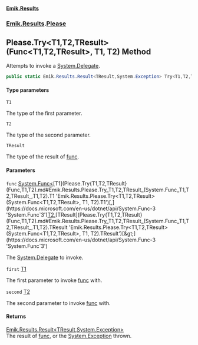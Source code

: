#### [Emik.Results](index.md 'index')
### [Emik.Results](Emik.Results.md 'Emik.Results').[Please](Please.md 'Emik.Results.Please')

## Please.Try<T1,T2,TResult>(Func<T1,T2,TResult>, T1, T2) Method

Attempts to invoke a [System.Delegate](https://docs.microsoft.com/en-us/dotnet/api/System.Delegate 'System.Delegate').

```csharp
public static Emik.Results.Result<TResult,System.Exception> Try<T1,T2,TResult>(System.Func<T1,T2,TResult> func, T1 first, T2 second);
```
#### Type parameters

<a name='Emik.Results.Please.Try_T1,T2,TResult_(System.Func_T1,T2,TResult_,T1,T2).T1'></a>

`T1`

The type of the first parameter.

<a name='Emik.Results.Please.Try_T1,T2,TResult_(System.Func_T1,T2,TResult_,T1,T2).T2'></a>

`T2`

The type of the second parameter.

<a name='Emik.Results.Please.Try_T1,T2,TResult_(System.Func_T1,T2,TResult_,T1,T2).TResult'></a>

`TResult`

The type of the result of [func](Please.Try{T1,T2,TResult}(Func,T1,T2).md#Emik.Results.Please.Try_T1,T2,TResult_(System.Func_T1,T2,TResult_,T1,T2).func 'Emik.Results.Please.Try<T1,T2,TResult>(System.Func<T1,T2,TResult>, T1, T2).func').
#### Parameters

<a name='Emik.Results.Please.Try_T1,T2,TResult_(System.Func_T1,T2,TResult_,T1,T2).func'></a>

`func` [System.Func&lt;](https://docs.microsoft.com/en-us/dotnet/api/System.Func-3 'System.Func`3')[T1](Please.Try{T1,T2,TResult}(Func,T1,T2).md#Emik.Results.Please.Try_T1,T2,TResult_(System.Func_T1,T2,TResult_,T1,T2).T1 'Emik.Results.Please.Try<T1,T2,TResult>(System.Func<T1,T2,TResult>, T1, T2).T1')[,](https://docs.microsoft.com/en-us/dotnet/api/System.Func-3 'System.Func`3')[T2](Please.Try{T1,T2,TResult}(Func,T1,T2).md#Emik.Results.Please.Try_T1,T2,TResult_(System.Func_T1,T2,TResult_,T1,T2).T2 'Emik.Results.Please.Try<T1,T2,TResult>(System.Func<T1,T2,TResult>, T1, T2).T2')[,](https://docs.microsoft.com/en-us/dotnet/api/System.Func-3 'System.Func`3')[TResult](Please.Try{T1,T2,TResult}(Func,T1,T2).md#Emik.Results.Please.Try_T1,T2,TResult_(System.Func_T1,T2,TResult_,T1,T2).TResult 'Emik.Results.Please.Try<T1,T2,TResult>(System.Func<T1,T2,TResult>, T1, T2).TResult')[&gt;](https://docs.microsoft.com/en-us/dotnet/api/System.Func-3 'System.Func`3')

The [System.Delegate](https://docs.microsoft.com/en-us/dotnet/api/System.Delegate 'System.Delegate') to invoke.

<a name='Emik.Results.Please.Try_T1,T2,TResult_(System.Func_T1,T2,TResult_,T1,T2).first'></a>

`first` [T1](Please.Try{T1,T2,TResult}(Func,T1,T2).md#Emik.Results.Please.Try_T1,T2,TResult_(System.Func_T1,T2,TResult_,T1,T2).T1 'Emik.Results.Please.Try<T1,T2,TResult>(System.Func<T1,T2,TResult>, T1, T2).T1')

The first parameter to invoke [func](Please.Try{T1,T2,TResult}(Func,T1,T2).md#Emik.Results.Please.Try_T1,T2,TResult_(System.Func_T1,T2,TResult_,T1,T2).func 'Emik.Results.Please.Try<T1,T2,TResult>(System.Func<T1,T2,TResult>, T1, T2).func') with.

<a name='Emik.Results.Please.Try_T1,T2,TResult_(System.Func_T1,T2,TResult_,T1,T2).second'></a>

`second` [T2](Please.Try{T1,T2,TResult}(Func,T1,T2).md#Emik.Results.Please.Try_T1,T2,TResult_(System.Func_T1,T2,TResult_,T1,T2).T2 'Emik.Results.Please.Try<T1,T2,TResult>(System.Func<T1,T2,TResult>, T1, T2).T2')

The second parameter to invoke [func](Please.Try{T1,T2,TResult}(Func,T1,T2).md#Emik.Results.Please.Try_T1,T2,TResult_(System.Func_T1,T2,TResult_,T1,T2).func 'Emik.Results.Please.Try<T1,T2,TResult>(System.Func<T1,T2,TResult>, T1, T2).func') with.

#### Returns
[Emik.Results.Result&lt;](Result{TOk,TErr}.md 'Emik.Results.Result<TOk,TErr>')[TResult](Please.Try{T1,T2,TResult}(Func,T1,T2).md#Emik.Results.Please.Try_T1,T2,TResult_(System.Func_T1,T2,TResult_,T1,T2).TResult 'Emik.Results.Please.Try<T1,T2,TResult>(System.Func<T1,T2,TResult>, T1, T2).TResult')[,](Result{TOk,TErr}.md 'Emik.Results.Result<TOk,TErr>')[System.Exception](https://docs.microsoft.com/en-us/dotnet/api/System.Exception 'System.Exception')[&gt;](Result{TOk,TErr}.md 'Emik.Results.Result<TOk,TErr>')  
The result of [func](Please.Try{T1,T2,TResult}(Func,T1,T2).md#Emik.Results.Please.Try_T1,T2,TResult_(System.Func_T1,T2,TResult_,T1,T2).func 'Emik.Results.Please.Try<T1,T2,TResult>(System.Func<T1,T2,TResult>, T1, T2).func'), or the [System.Exception](https://docs.microsoft.com/en-us/dotnet/api/System.Exception 'System.Exception') thrown.